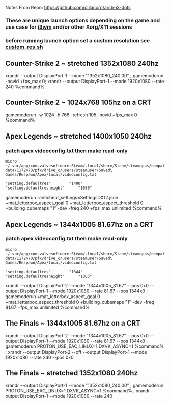 Notes From Repo: https://github.com/dillacorn/arch-i3-dots

### These are unique launch options depending on the game and use case for [i3wm](https://github.com/i3/i3) and/or other Xorg/X11 sessions

### before running launch option set a custom resolution see [custom_res.sh](https://github.com/dillacorn/arch-i3-dots/blob/main/config/i3/custom_res.sh)

## Counter-Strike 2 ~ stretched 1352x1080 240hz
xrandr --output DisplayPort-1 --mode "1352x1080_240.00" ; gamemoderun -novid +fps_max 0; xrandr --output DisplayPort-1 --mode 1920x1080 --rate 240 %command%

## Counter-Strike 2 ~ 1024x768 105hz on a CRT
gamemoderun -w 1024 -h 768 -refresh 105 -novid +fps_max 0 %command%

## Apex Legends ~ stretched 1400x1050 240hz
### patch apex videoconfig.txt then make read-only

`micro ~/.var/app/com.valvesoftware.Steam/.local/share/Steam/steamapps/compatdata/1172470/pfx/drive_c/users/steamuser/Saved\ Games/Respawn/Apex/local/videoconfig.txt`

	"setting.defaultres"		"1400"
	"setting.defaultresheight"		"1050"

gamemoderun -anticheat_settings=SettingsDX12.json +mat_letterbox_aspect_goal 0 +mat_letterbox_aspect_threshold 0 +building_cubemaps "1" -dev -freq 240 +fps_max unlimited %command%

## Apex Legends ~ 1344x1005 81.67hz on a CRT
### patch apex videoconfig.txt then make read-only

`micro ~/.var/app/com.valvesoftware.Steam/.local/share/Steam/steamapps/compatdata/1172470/pfx/drive_c/users/steamuser/Saved\ Games/Respawn/Apex/local/videoconfig.txt`

	"setting.defaultres"		"1344"
	"setting.defaultresheight"		"1005"

xrandr --output DisplayPort-2 --mode "1344x1005_81.67" --pos 0x0 --output DisplayPort-1 --mode 1920x1080 --rate 81.67 --pos 1344x0 ; gamemoderun +mat_letterbox_aspect_goal 0 +mat_letterbox_aspect_threshold 0 +building_cubemaps "1" -dev -freq 81.67 +fps_max unlimited %command%

## The Finals ~ 1344x1005 81.67hz on a CRT
xrandr --output DisplayPort-2 --mode "1344x1005_81.67" --pos 0x0 --output DisplayPort-1 --mode 1920x1080 --rate 81.67 --pos 1344x0 ; gamemoderun PROTON_USE_EAC_LINUX=1 DXVK_ASYNC=1 %command% ; xrandr --output DisplayPort-2 --off --output DisplayPort-1 --mode 1920x1080 --rate 240 --pos 0x0

## The Finals ~ stretched 1352x1080 240hz
xrandr --output DisplayPort-1 --mode "1352x1080_240.00" ; gamemoderun PROTON_USE_EAC_LINUX=1 DXVK_ASYNC=1 %command% ; xrandr --output DisplayPort-1 --mode 1920x1080 --rate 240
